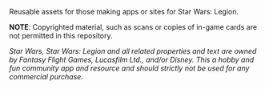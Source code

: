 Reusable assets for those making apps or sites for Star Wars: Legion.

**NOTE**: Copyrighted material, such as scans or copies of in-game cards are not permitted in this repository.

_Star Wars, Star Wars: Legion and all related properties and text are owned by Fantasy Flight Games, Lucasfilm Ltd., and/or Disney. This a hobby and fun community app and resource and should strictly not be used for any commercial purchase._
